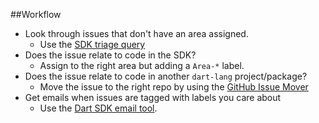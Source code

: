 ##Workflow

* Look through issues that don't have an area assigned.
  * Use the [SDK triage query]
* Does the issue relate to code in the SDK?
  * Assign to the right area but adding a `Area-*` label.
* Does the issue relate to code in another `dart-lang` project/package?
  * Move the issue to the right repo by using the [GitHub Issue Mover][]
* Get emails when issues are tagged with labels you care about
  * Use the [Dart SDK email tool].

[SDK triage query]: https://dart-sdk-email.appspot.com/triage
[GitHub Issue Mover]: https://github-issue-mover.appspot.com/
[Dart SDK email tool]: https://dart-sdk-email.appspot.com/triage